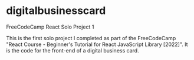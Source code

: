 # digitalbusinesscard
FreeCodeCamp React Solo Project 1

This is the first solo project I completed as part of the FreeCodeCamp "React Course - Beginner's Tutorial for React JavaScript Library [2022]". It is the code for the front-end of a digital business card. 
